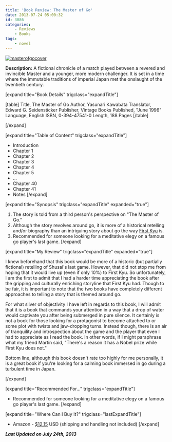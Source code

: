 ```yaml
---
title: 'Book Review: The Master of Go'
date: 2013-07-24 05:00:32
id: 3086
categories:
	- Reviews
	- Books
tags:
	- novel
---
```


[![masterofgocover](http://www.bengozen.com/wp-content/uploads/2013/12/masterofgocover.jpg)](http://www.bengozen.com/wp-content/uploads/2013/12/masterofgocover.jpg)

**Description:** A fictional chronicle of a match played between a revered and invincible Master and a younger, more modern challenger. It is set in a time where the immutable traditions of imperial Japan met the onslaught of the twentieth century.

<!--more-->

[expand title="Book Details" trigclass="expandTitle"]

[table]
Title, The Master of Go
Author, Yasunari Kawabata
Translator, Edward G. Seidensticker
Publisher, Vintage Books
Published, "June 1996"
Language, English
ISBN, 0-394-47541-0
Length, 188 Pages
[/table]

[/expand]

[expand title="Table of Content" trigclass="expandTitle"]

*   Introduction
*   Chapter 1
*   Chapter 2
*   Chapter 3
*   Chapter 4
*   Chapter 5
*   ...
*   Chapter 40
*   Chapter 41
*   Notes
[/expand]

[expand title="Synopsis" trigclass="expandTitle" expanded="true"]

1.  The story is told from a third person's perspective on "The Master of Go."
2.  Although the story revolves around go, it is more of a historical retelling and/or biography than an intriguing story about go the way [First Kyu](http://www.bengozen.com/book-review-first-kyu/ "Book Review: First Kyu") is.
3.  Recommended for someone looking for a meditative elegy on a famous go player's last game.
[/expand]

[expand title="My Review" trigclass="expandTitle" expanded="true"]

I knew beforehand that this book would be more of a historic (but partially fictional) retelling of Shusai's last game. However, that did not stop me from hoping that it would live up (even if only 10%) to First Kyu. So unfortunately, I am the first to admit that I had a harder time appreciating the book after the gripping and culturally enriching storyline that First Kyu had. Though to be fair, it is important to note that the two books have completely different approaches to telling a story that is themed around go.

For what sliver of objectivity I have left in regards to this book, I will admit that it is a book that commands your attention in a way that a drop of water would captivate you after being submerged in pure silence. It certainly is not a book for those looking for a protagonist to become attached to or some plot with twists and jaw-dropping turns. Instead though, there is an air of tranquility and introspection about the game and the player that even I had to appreciate as I read the book. In other words, if I might paraphrase what my friend Martin said, "There's a reason it has a Nobel prize while First Kyu does not."

Bottom line, although this book doesn't rate too highly for me personally, it is a great book if you're looking for a calming book immersed in go during a turbulent time in Japan.

[/expand]

[expand title="Recommended For..." trigclass="expandTitle"]

*   Recommended for someone looking for a meditative elegy on a famous go player's last game.
[/expand]

[expand title="Where Can I Buy It?" trigclass="lastExpandTitle"]

*   Amazon - [$12.15](http://www.amazon.com/gp/product/0679761063/ref=as_li_ss_tl?ie=UTF8&amp;camp=1789&amp;creative=390957&amp;creativeASIN=0679761063&amp;linkCode=as2&amp;tag=be09a-20 "Amazon Purchase Link") USD (shipping and handling not included)
[/expand]

_**Last Updated on July 24th, 2013**_